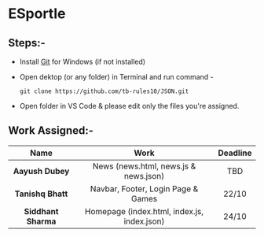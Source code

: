 # ESportle

## Steps:-

- Install [Git](https://git-scm.com/download/win) for Windows (if not installed)

- Open dektop (or any folder) in Terminal and run command -

   `git clone https://github.com/tb-rules10/JSON.git`

- Open folder in VS Code & please edit only the files you're assigned.

## Work Assigned:-


Name                    |   Work               |   Deadline              
:-------------------------:|:-------------------------:|:-------------------------:|
**Aayush Dubey**           | News (news.html, news.js & news.json)            | TBD
**Tanishq Bhatt**          |  Navbar, Footer, Login Page & Games              | 22/10
**Siddhant Sharma**        | Homepage (index.html, index.js, index.json)      | 24/10


<!--- 
- Aayush Dubey - News (news.html, news.js & news.json)

- Tanishq Bhatt - Navbar, Footer, Login Page & Games

- Siddhant Sharma - Homepage (index.html, index.js, index.json)
--->
